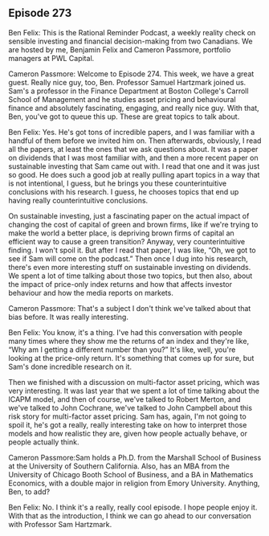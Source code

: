 ## Episode 273

Ben Felix: This is the Rational Reminder Podcast, a weekly reality check on sensible investing and financial decision-making from two Canadians. We are hosted by me, Benjamin Felix and Cameron Passmore, portfolio managers at PWL Capital.

Cameron Passmore: Welcome to Episode 274. This week, we have a great guest. Really nice guy, too, Ben. Professor Samuel Hartzmark joined us. Sam's a professor in the Finance Department at Boston College's Carroll School of Management and he studies asset pricing and behavioural finance and absolutely fascinating, engaging, and really nice guy. With that, Ben, you've got to queue this up. These are great topics to talk about.

Ben Felix:  Yes. He's got tons of incredible papers, and I was familiar with a handful of them before we invited him on. Then afterwards, obviously, I read all the papers, at least the ones that we ask questions about. It was a paper on dividends that I was most familiar with, and then a more recent paper on sustainable investing that Sam came out with. I read that one and it was just so good. He does such a good job at really pulling apart topics in a way that is not intentional, I guess, but he brings you these counterintuitive conclusions with his research. I guess, he chooses topics that end up having really counterintuitive conclusions.

On sustainable investing, just a fascinating paper on the actual impact of changing the cost of capital of green and brown firms, like if we're trying to make the world a better place, is depriving brown firms of capital an efficient way to cause a green transition? Anyway, very counterintuitive finding. I won't spoil it. But after I read that paper, I was like, “Oh, we got to see if Sam will come on the podcast.” Then once I dug into his research, there's even more interesting stuff on sustainable investing on dividends. We spent a lot of time talking about those two topics, but then also, about the impact of price-only index returns and how that affects investor behaviour and how the media reports on markets.

Cameron Passmore: That's a subject I don't think we've talked about that bias before. It was really interesting.

Ben Felix: You know, it's a thing. I've had this conversation with people many times where they show me the returns of an index and they're like, “Why am I getting a different number than you?” It's like, well, you're looking at the price-only return. It's something that comes up for sure, but Sam's done incredible research on it.

 Then we finished with a discussion on multi-factor asset pricing, which was very interesting. It was last year that we spent a lot of time talking about the ICAPM model, and then of course, we've talked to Robert Merton, and we've talked to John Cochrane, we've talked to John Campbell about this risk story for multi-factor asset pricing. Sam has, again, I'm not going to spoil it, he's got a really, really interesting take on how to interpret those models and how realistic they are, given how people actually behave, or people actually think.

Cameron Passmore:Sam holds a Ph.D. from the Marshall School of Business at the University of Southern California. Also, has an MBA from the University of Chicago Booth School of Business, and a BA in Mathematics Economics, with a double major in religion from Emory University. Anything, Ben, to add?

Ben Felix: No. I think it's a really, really cool episode. I hope people enjoy it. With that as the introduction, I think we can go ahead to our conversation with Professor Sam Hartzmark.